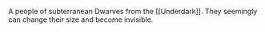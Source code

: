 A people of subterranean Dwarves from the [[Underdark]]. They seemingly can change their size and become invisible.